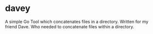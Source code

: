 # davey
A simple Go Tool which concatenates files in a directory. Written for my friend Dave. Who needed to concatenate files within a directory. 
